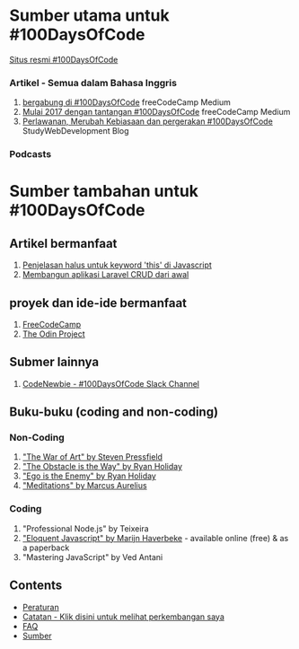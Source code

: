 # Sumber utama untuk #100DaysOfCode

[Situs resmi #100DaysOfCode](http://100daysofcode.com/)

### Artikel - Semua dalam Bahasa Inggris
1. [bergabung di #100DaysOfCode](https://medium.freecodecamp.com/join-the-100daysofcode-556ddb4579e4) freeCodeCamp Medium
2. [Mulai 2017 dengan tantangan #100DaysOfCode](https://medium.freecodecamp.com/start-2017-with-the-100daysofcode-improved-and-updated-18ce604b237b) freeCodeCamp Medium 
3. [Perlawanan, Merubah Kebiasaan dan pergerakan #100DaysOfCode](https://studywebdevelopment.com/100-days-of-code.html) StudyWebDevelopment Blog

### Podcasts

# Sumber tambahan untuk #100DaysOfCode

## Artikel bermanfaat
1. [Penjelasan halus untuk keyword 'this' di Javascript](http://rainsoft.io/gentle-explanation-of-this-in-javascript/)
2. [Membangun aplikasi Laravel CRUD dari awal](https://www.codewall.co.uk/laravel-crud-demo-with-resource-controller-tutorial/)

## proyek dan ide-ide bermanfaat
1. [FreeCodeCamp](https://www.freecodecamp.com)
2. [The Odin Project](http://www.theodinproject.com/)

## Submer lainnya
1. [CodeNewbie - #100DaysOfCode Slack Channel](https://codenewbie.typeform.com/to/uwsWlZ)

## Buku-buku (coding and non-coding)

### Non-Coding
1. ["The War of Art" by Steven Pressfield](http://www.goodreads.com/book/show/1319.The_War_of_Art)
2. ["The Obstacle is the Way" by Ryan Holiday](http://www.goodreads.com/book/show/18668059-the-obstacle-is-the-way?ac=1&from_search=true)
3. ["Ego is the Enemy" by Ryan Holiday](http://www.goodreads.com/book/show/27036528-ego-is-the-enemy?from_search=true&search_version=service)
4. ["Meditations" by Marcus Aurelius](https://www.goodreads.com/book/show/662925.Meditations)

### Coding
1. "Professional Node.js" by Teixeira
2. ["Eloquent Javascript" by Marijn Haverbeke](http://eloquentjavascript.net/) - available online (free) & as a paperback
3. "Mastering JavaScript" by Ved Antani

## Contents
* [Peraturan](rules.md)
* [Catatan - Klik disini untuk melihat perkembangan saya](log.md)
* [FAQ](FAQ.md)
* [Sumber](resources.md)
